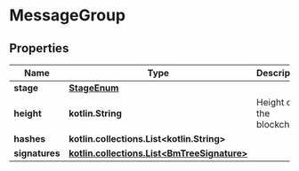
# MessageGroup

## Properties
Name | Type | Description | Notes
------------ | ------------- | ------------- | -------------
**stage** | [**StageEnum**](StageEnum.md) |  | 
**height** | **kotlin.String** | Height of the blockchain. | 
**hashes** | **kotlin.collections.List&lt;kotlin.String&gt;** |  | 
**signatures** | [**kotlin.collections.List&lt;BmTreeSignature&gt;**](BmTreeSignature.md) |  | 



